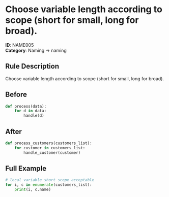 # Choose variable length according to scope (short for small, long for broad).

**ID**: NAME005  
**Category**: Naming → naming

## Rule Description
Choose variable length according to scope (short for small, long for broad).

## Before
```python
def process(data):
    for d in data:
        handle(d)
```

## After  
```python
def process_customers(customers_list):
    for customer in customers_list:
        handle_customer(customer)
```

## Full Example
```python
# local variable short scope acceptable
for i, c in enumerate(customers_list):
    print(i, c.name)
```
